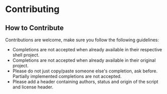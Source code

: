 # Contributing

## How to Contribute

Contributions are welcome, make sure you follow the following guidelines:

- Completions are not accepted when already available in their respective shell project.
- Completions are not accepted when already available in their original project.
- Please do not just copy/paste someone else's completion, ask before.
  Partially implemented completions are not accepted.
- Please add a header containing authors, status and origin of the script and
  license header.
